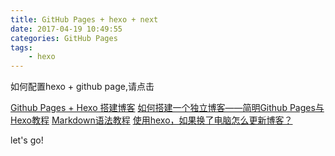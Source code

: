 ```yaml
---
title: GitHub Pages + hexo + next
date: 2017-04-19 10:49:55
categories: GitHub Pages
tags:
    - hexo
---
```


如何配置hexo + github page,请点击

[Github Pages + Hexo 搭建博客](https://fzy-line.github.io/2016/11/30/Github-Pages-Hexo%E6%90%AD%E5%BB%BA%E5%8D%9A%E5%AE%A2%EF%BC%88%E4%B8%80%EF%BC%89/)
[如何搭建一个独立博客——简明Github Pages与Hexo教程](http://blog.csdn.net/poem_of_sunshine/article/details/29369785/)
[Markdown语法教程](http://xianbai.me/learn-md/index.html)
[使用hexo，如果换了电脑怎么更新博客？](https://www.zhihu.com/question/21193762)

let's go!